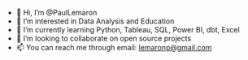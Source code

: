 - 👋 Hi, I’m @PaulLemaron
- 👀 I’m interested in Data Analysis and Education
- 🌱 I’m currently learning Python, Tableau, SQL, Power BI, dbt, Excel
- 💞️ I’m looking to collaborate on open source projects
- 📫 You can reach me through email: lemaronp@gmail.com 

<!---
PaulLemaron/PaulLemaron is a ✨ special ✨ repository because its `README.md` (this file) appears on your GitHub profile.
You can click the Preview link to take a look at your changes.
--->
